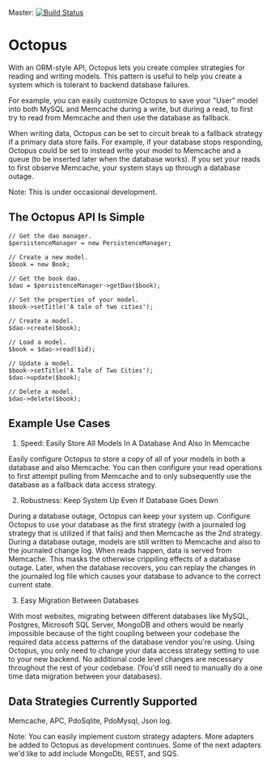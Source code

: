Master: [![Build Status](https://secure.travis-ci.org/blockjon/octopus.png?branch=master)](http://travis-ci.org/blockjon/octopus)

Octopus
=======
With an ORM-style API, Octopus lets you create complex strategies for reading and writing models. This pattern is useful to help you create a system which is tolerant to backend database failures.

For example, you can easily customize Octopus to save your "User" model into both MySQL and Memcache during a write, but during a read, to first try to read from Memcache and then use the database as fallback.

When writing data, Octopus can be set to circuit break to a fallback strategy if a primary data store fails. For example, if your database stops responding, Octopus could be set to instead write your model to Memcache and a queue (to be inserted later when the database works). If you set your reads to first observe Memcache, your system stays up through a database outage.

Note: This is under occasional development.

The Octopus API Is Simple
-------------
```
// Get the dao manager.
$persistenceManager = new PersistenceManager;

// Create a new model.
$book = new Book;

// Get the book dao.
$dao = $persistenceManager->getDao($book);

// Set the properties of your model.
$book->setTitle('A tale of two cities');

// Create a model.
$dao->create($book);

// Load a model.
$book = $dao->read($id);

// Update a model.
$book->setTitle('A Tale of Two Cities');
$dao->update($book);

// Delete a model.
$dao->delete($book);
```

Example Use Cases
------------------

1) Speed: Easily Store All Models In A Database And Also In Memcache

Easily configure Octopus to store a copy of all of your models in both a database and also Memcache. You can then configure your read operations to first attempt pulling from Memcache and to only subsequently use the database as a fallback data access strategy.

2) Robustness: Keep System Up Even If Database Goes Down

During a database outage, Octopus can keep your system up. Configure Octopus to use your database as the first strategy (with a journaled log strategy that is utilized if that fails) and then Memcache as the 2nd strategy. During a database outage, models are still written to Memcache and also to the journaled change log. When reads happen, data is served from Memcache. This masks the otherwise crippiling effects of a database outage. Later, when the database recovers, you can replay the changes in the journaled log file which causes your database to advance to the correct current state.

3) Easy Migration Between Databases

With most websites, migrating between different databases like MySQL, Postgres, Microsoft SQL Server, MongoDB and others would be nearly impossible because of the tight coupling between your codebase the required data access patterns of the database vendor you're using. Using Octopus, you only need to change your data access strategy setting to use to your new backend. No additional code level changes are necessary throughout the rest of your codebase. (You'd still need to manually do a one time data migration between your databases).

Data Strategies Currently Supported
-----------------------------------
Memcache, APC, PdoSqlite, PdoMysql, Json log.

Note: You can easily implement custom strategy adapters. More adapters be added to Octopus as development continues. Some of the next adapters we'd like to add include MongoDb, REST, and SQS.


